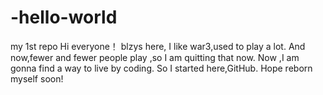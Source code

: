 # -hello-world
my 1st repo
Hi everyone！
blzys here, I like war3,used to play a lot.
And now,fewer and fewer people play ,so I am quitting that now.
Now ,I am gonna find a way to live by coding.
So I started here,GitHub.
Hope reborn myself soon!
